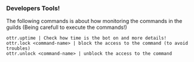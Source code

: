 ### Developers Tools!
The following commands is about how monitoring the commands in the guilds (Being carefull to execute the commands!)

```
ottr.uptime | Check how time is the bot on and more details!
ottr.lock <command-name> | block the access to the command (to avoid troubles)
ottr.unlock <command-name> | unblock the access to the command
```

